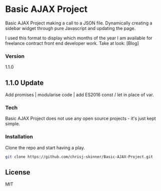 # Basic AJAX Project

Basic AJAX Project making a call to a JSON file. Dynamically creating a sidebar widget through pure Javascript and updating the page.

I used this format to display which months of the year I am available for freelance contract front end developer work. Take at look: [Blog]

### Version
1.1.0

## 1.1.0 Update
Add promises | modularise code | add ES2016 const / let in place of var.

### Tech
Basic AJAX Project does not use any open source projects -  it's just kept simple.

### Installation
Clone the repo and start having a play.

```sh
git clone https://github.com/chrisj-skinner/Basic-AJAX-Project.git
```

License
----

MIT

 [Site]: <http://chrisskinner.co/>

